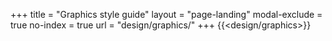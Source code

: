 +++
title = "Graphics style guide"
layout = "page-landing"
modal-exclude = true
no-index = true
url = "design/graphics/"
+++
{{<design/graphics>}}